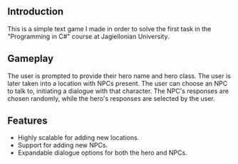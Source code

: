 ## Introduction
This is a simple text game I made in order to solve the first task in the "Programming in C#" course at Jagiellonian University.

## Gameplay
The user is prompted to provide their hero name and hero class. The user is later taken into a location with NPCs present. The user can choose an NPC to talk to, initiating a dialogue with that character. The NPC's responses are chosen randomly, while the hero's responses are selected by the user.

## Features
- Highly scalable for adding new locations.
- Support for adding new NPCs.
- Expandable dialogue options for both the hero and NPCs.
